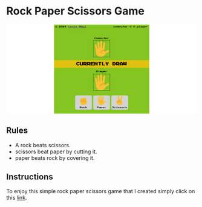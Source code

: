 # Rock Paper Scissors Game

<p align="center">
    <img src="./Assets/images/web-Screenshot.png" alt="screenshot">
</p>

## Rules

- A rock beats scissors.
- scissors beat paper by cutting it.  
- paper beats rock by covering it.

## Instructions

To enjoy this simple rock paper scissors game that I created simply click on this [link]().